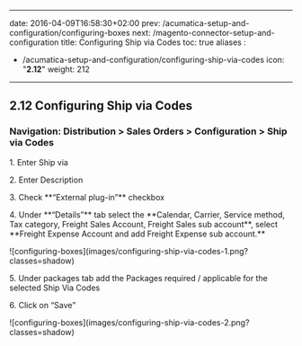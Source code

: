 
---
date: 2016-04-09T16:58:30+02:00
prev: /acumatica-setup-and-configuration/configuring-boxes
next: /magento-connector-setup-and-configuration
title: Configuring Ship via Codes
toc: true
aliases :
  - /acumatica-setup-and-configuration/configuring-ship-via-codes
icon: "<b>2.12</b>"
weight: 212
---

## 2.12 Configuring Ship via Codes

### Navigation: Distribution > Sales Orders > Configuration > Ship via Codes

<p>1. Enter Ship via</p>
<p>2. Enter Description</p>
<p>3. Check **“External plug-in”** checkbox</p>
<p>4. Under **“Details”** tab select the **Calendar, Carrier, Service method, Tax category, Freight Sales
Account, Freight Sales sub account**, select **Freight Expense Account and add Freight Expense sub
account.**</p>
![configuring-boxes](images/configuring-ship-via-codes-1.png?classes=shadow)
<p>5. Under packages tab add the Packages required / applicable for the selected Ship Via Codes</p>
<p>6. Click on “Save”</p>
![configuring-boxes](images/configuring-ship-via-codes-2.png?classes=shadow)




